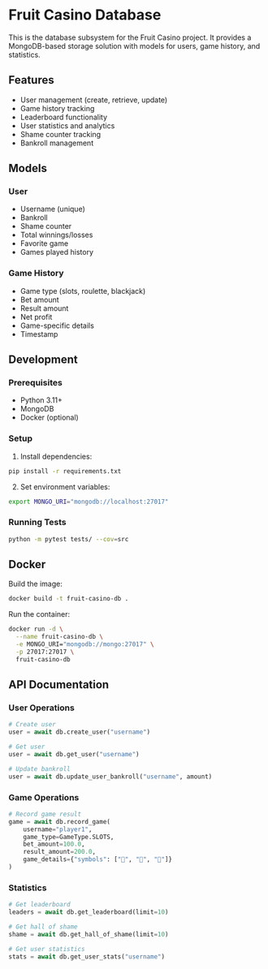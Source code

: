 # Fruit Casino Database

This is the database subsystem for the Fruit Casino project. It provides a MongoDB-based storage solution with models for users, game history, and statistics.

## Features

- User management (create, retrieve, update)
- Game history tracking
- Leaderboard functionality
- User statistics and analytics
- Shame counter tracking
- Bankroll management

## Models

### User
- Username (unique)
- Bankroll
- Shame counter
- Total winnings/losses
- Favorite game
- Games played history

### Game History
- Game type (slots, roulette, blackjack)
- Bet amount
- Result amount
- Net profit
- Game-specific details
- Timestamp

## Development

### Prerequisites
- Python 3.11+
- MongoDB
- Docker (optional)

### Setup

1. Install dependencies:
```bash
pip install -r requirements.txt
```

2. Set environment variables:
```bash
export MONGO_URI="mongodb://localhost:27017"
```

### Running Tests

```bash
python -m pytest tests/ --cov=src
```

## Docker

Build the image:
```bash
docker build -t fruit-casino-db .
```

Run the container:
```bash
docker run -d \
  --name fruit-casino-db \
  -e MONGO_URI="mongodb://mongo:27017" \
  -p 27017:27017 \
  fruit-casino-db
```

## API Documentation

### User Operations

```python
# Create user
user = await db.create_user("username")

# Get user
user = await db.get_user("username")

# Update bankroll
user = await db.update_user_bankroll("username", amount)
```

### Game Operations

```python
# Record game result
game = await db.record_game(
    username="player1",
    game_type=GameType.SLOTS,
    bet_amount=100.0,
    result_amount=200.0,
    game_details={"symbols": ["🍎", "🍎", "🍎"]}
)
```

### Statistics

```python
# Get leaderboard
leaders = await db.get_leaderboard(limit=10)

# Get hall of shame
shame = await db.get_hall_of_shame(limit=10)

# Get user statistics
stats = await db.get_user_stats("username")
```
